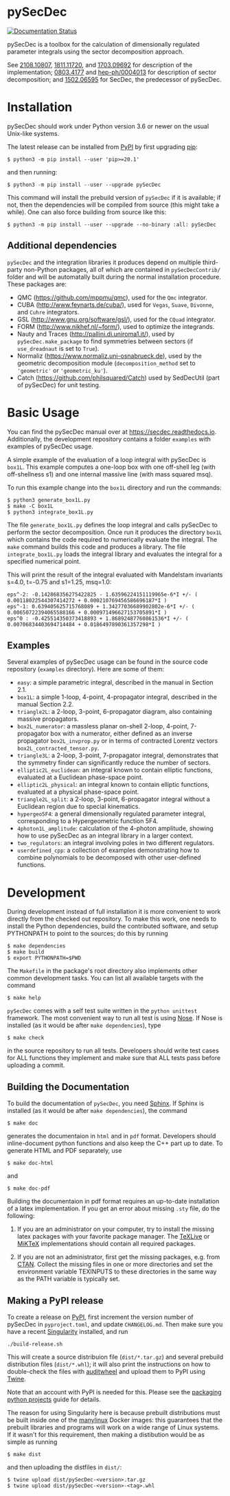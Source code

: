 pySecDec
========

[![Documentation Status](https://readthedocs.org/projects/secdec/badge/?version=latest)](http://secdec.readthedocs.io/en/latest/?badge=latest)

pySecDec is a toolbox for the calculation of dimensionally
regulated parameter integrals using the sector decomposition approach.

See [2108.10807], [1811.11720], and [1703.09692] for description of the
implementation; [0803.4177] and [hep-ph/0004013] for description
of sector decomposition; and [1502.06595] for SecDec, the
predecessor of pySecDec.

[2108.10807]: https://arxiv.org/abs/2108.10807
[1811.11720]: https://arxiv.org/abs/1811.11720
[1811.11720]: https://arxiv.org/abs/1811.11720
[1703.09692]: https://arxiv.org/abs/1703.09692
[0803.4177]: http://arxiv.org/abs/0803.4177
[hep-ph/0004013]: http://arxiv.org/abs/hep-ph/0004013
[1502.06595]: http://arxiv.org/abs/1502.06595

Installation
============

pySecDec should work under Python version 3.6 or newer on the
usual Unix-like systems.

The latest release can be installed from [PyPI] by first
upgrading [pip]:

    $ python3 -m pip install --user 'pip>=20.1'

and then running:

    $ python3 -m pip install --user --upgrade pySecDec

This command will install the prebuild version of `pySecDec` if it
is available; if not, then the dependencies will be compiled from
source (this might take a while). One can also force building
from source like this:

    $ python3 -m pip install --user --upgrade --no-binary :all: pySecDec

[pypi]: https://pypi.org/project/pySecDec/
[pip]: https://pypi.org/project/pip/

## Additional dependencies

`pySecDec` and the integration libraries it produces depend
on multiple third-party non-Python packages, all of which are
contained in `pySecDecContrib/` folder and will be automatally
built during the normal installation procedure. These packages
are:

 * QMC (https://github.com/mppmu/qmc), used for the `Qmc` integrator.
 * CUBA (http://www.feynarts.de/cuba/), used for `Vegas`, `Suave`, `Divonne`, and `Cuhre` integrators.
 * GSL (http://www.gnu.org/software/gsl/), used for the `CQuad` integrator.
 * FORM (http://www.nikhef.nl/~form/), used to optimize the integrands.
 * Nauty and Traces (http://pallini.di.uniroma1.it/), used by `pySecDec.make_package` to find symmetries between sectors (if `use_dreadnaut` is set to `True`).
 * Normaliz (https://www.normaliz.uni-osnabrueck.de), used by the geometric decomposition module (`decomposition_method` set to `'geometric'` or `'geometric_ku'`).
 * Catch (https://github.com/philsquared/Catch) used by SedDecUtil (part of pySecDec) for unit testing.

Basic Usage
===========

You can find the pySecDec manual over at https://secdec.readthedocs.io.
Additionally, the development repository contains a folder `examples` with examples of pySecDec usage.

A simple example of the evaluation of a loop integral with pySecDec is `box1L`.
This example computes a one-loop box with one off-shell leg (with off-shellness s1) and one internal massive line (with mass squared msq).

To run this example change into the `box1L` directory and run the commands:

    $ python3 generate_box1L.py
    $ make -C box1L
    $ python3 integrate_box1L.py

The file `generate_box1L.py` defines the loop integral and calls pySecDec to perform the sector decomposition.
Once run it produces the directory `box1L` which contains the code required to numerically evaluate the integral.
The `make` command builds this code and produces a library.
The file `integrate_box1L.py` loads the integral library and evaluates the integral for a specified numerical point.

This will print the result of the integral evaluated with Mandelstam invariants s=4.0, t=-0.75 and s1=1.25, msq=1.0:

    eps^-2: -0.142868356275422825 - 1.63596224151119965e-6*I +/- ( 0.00118022544307414272 + 0.000210769456586696187*I )
    eps^-1: 0.639405625715768089 + 1.34277036689902802e-6*I +/- ( 0.00650722394065588166 + 0.000971496627153705891*I )
    eps^0 : -0.425514350373418893 + 1.86892487760861536*I +/- ( 0.00706834403694714484 + 0.0186497890361357298*I )


## Examples

Several examples of pySecDec usage can be found in the source
code repository (`examples` directory). Here are some of them:

 * `easy`: a simple parametric integral, described in the manual in Section 2.1.
 * `box1L`: a simple 1-loop, 4-point, 4-propagator integral, described in the manual Section 2.2.
 * `triangle2L`: a 2-loop, 3-point, 6-propagator diagram, also containing massive propagators.
 * `box2L_numerator`: a massless planar on-shell 2-loop, 4-point, 7-propagator box with a numerator, either defined as an inverse propagator `box2L_invprop.py` or in terms of contracted Lorentz vectors `box2L_contracted_tensor.py`.
 * `triangle3L`: a 2-loop, 3-point, 7-propagator integral, demonstrates that the symmetry finder can significantly reduce the number of sectors.
 * `elliptic2L_euclidean`: an integral known to contain elliptic functions, evaluated at a Euclidean phase-space point.
 * `elliptic2L_physical`: an integral known to contain elliptic functions, evaluated at a physical phase-space point.
 * `triangle2L_split`: a 2-loop, 3-point, 6-propagator integral without a Euclidean region due to special kinematics.
 * `hypergeo5F4`: a general dimensionally regulated parameter integral, corresponding to a Hypergeometric function 5F4.
 * `4photon1L_amplitude`: calculation of the 4-photon amplitude, showing how to use pySecDec as an integral library in a larger context.
 * `two_regulators`: an integral involving poles in two different regulators.
 * `userdefined_cpp`: a collection of examples demonstrating how to combine polynomials to be decomposed with other user-defined functions.


Development
===========

During development instead of full installation it is more
convenient to work directly from the checked out repository. To
make this work, one needs to install the Python dependencies,
build the contributed software, and setup PYTHONPATH to point
to the sources; do this by running

    $ make dependencies
    $ make build
    $ export PYTHONPATH=$PWD

The ``Makefile`` in the package's root directory also implements
other common development tasks.  You can list all available
targets with the command

    $ make help

`pySecDec` comes with a self test suite written in the `python
unittest` framework. The most convenient way to run all test is
using [Nose]. If Nose is installed (as it would be after `make
dependencies`), type

    $ make check

in the source repository to run all tests. Developers should write test cases for
ALL functions they implement and make sure that ALL tests pass before uploading a
commit.

[nose]: http://nose.readthedocs.org

## Building the Documentation

To build the documentation of `pySecDec`, you need [Sphinx]. If
Sphinx is installed (as it would be after `make dependencies`),
the command

    $ make doc

generates the documentaion in `html` and in `pdf` format. Developers
should inline-document python functions and also keep the C++
part up to date. To generate HTML and PDF separately, use

    $ make doc-html

and

    $ make doc-pdf

[sphinx]: http://www.sphinx-doc.org

Building the documentaion in pdf format requires an up-to-date
installation of a latex implementation. If you get an error about
missing `.sty` file, do the following:

 1. If you are an administrator on your computer, try to install
    the missing latex packages with your favorite package manager.
    The [TeXLive] or [MiKTeX] implementations should contain all
    required packages.

 2. If you are not an administrator, first get the missing
    packages, e.g. from [CTAN]. Collect the missing files in
    one or more directories and set the environment variable
    TEXINPUTS to these directories in the same way as the PATH
    variable is typically set.

[ctan]: http://www.ctan.org/
[miktex]: https://miktex.org/
[texlive]: http://tug.org/texlive/

## Making a PyPI release

To create a release on [PyPI], first increment the version number
of pySecDec in `pyproject.toml`, and update `CHANGELOG.md`. Then
make sure you have a recent [Singularity] installed, and run

    ./build-release.sh

This will create a source distribuion file (`dist/*.tar.gz`)
and several prebuild distribution files (`dist/*.whl`); it will
also print the instructions on how to double-check the files
with [auditwheel] and upload them to PyPI using [Twine].

Note that an account with PyPI is needed for this. Please see
the [packaging python projects] guide for details.

The reason for using Singularity here is because prebuilt
distributions must be built inside one of the [manylinux] Docker
images: this guarantees that the prebuilt libraries and programs
will work on a wide range of Linux systems. If it wasn't for
this requirement, then making a distibution would be as simple
as running

    $ make dist

and then uploading the distfiles in `dist/`:

    $ twine upload dist/pySecDec-<version>.tar.gz
    $ twine upload dist/pySecDec-<version>-<tag>.whl

[packaging python projects]: https://packaging.python.org/tutorials/packaging-projects/
[twine]: https://pypi.org/project/twine/
[manylinux]: https://github.com/pypa/manylinux
[auditwheel]: https://pypi.org/project/auditwheel/
[singularity]: https://github.com/sylabs/singularity
